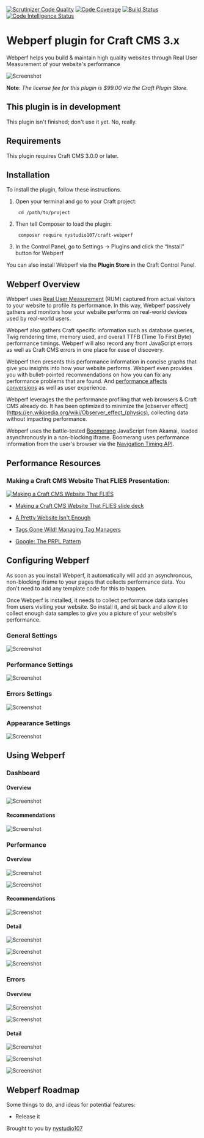[![Scrutinizer Code Quality](https://scrutinizer-ci.com/g/nystudio107/craft-webperf/badges/quality-score.png?b=v1)](https://scrutinizer-ci.com/g/nystudio107/craft-webperf/?branch=v1) [![Code Coverage](https://scrutinizer-ci.com/g/nystudio107/craft-webperf/badges/coverage.png?b=v1)](https://scrutinizer-ci.com/g/nystudio107/craft-webperf/?branch=v1) [![Build Status](https://scrutinizer-ci.com/g/nystudio107/craft-webperf/badges/build.png?b=v1)](https://scrutinizer-ci.com/g/nystudio107/craft-webperf/build-status/v1) [![Code Intelligence Status](https://scrutinizer-ci.com/g/nystudio107/craft-webperf/badges/code-intelligence.svg?b=v1)](https://scrutinizer-ci.com/code-intelligence)

# Webperf plugin for Craft CMS 3.x

Webperf helps you build & maintain high quality websites through Real User Measurement of your website's performance

![Screenshot](resources/img/plugin-banner.jpg)

**Note**: _The license fee for this plugin is $99.00 via the Craft Plugin Store._

## This plugin is in development

This plugin isn't finished; don't use it yet. No, really.

## Requirements

This plugin requires Craft CMS 3.0.0 or later.

## Installation

To install the plugin, follow these instructions.

1. Open your terminal and go to your Craft project:

        cd /path/to/project

2. Then tell Composer to load the plugin:

        composer require nystudio107/craft-webperf

3. In the Control Panel, go to Settings → Plugins and click the “Install” button for Webperf

You can also install Webperf via the **Plugin Store** in the Craft Control Panel.

## Webperf Overview

Webperf uses [Real User Measurement](https://en.wikipedia.org/wiki/Real_user_monitoring) (RUM) captured from actual visitors to your website to profile its performance. In this way, Webperf passively gathers and monitors how your website performs on real-world devices used by real-world users.

Webperf also gathers Craft specific information such as database queries, Twig rendering time, memory used, and overall TTFB (Time To First Byte) performance timings. Webperf will also record any front JavaScript errors as well as Craft CMS errors in one place for ease of discovery.

Webperf then presents this performance information in concise graphs that give you insights into how your website performs. Webperf even provides you with bullet-pointed recommendations on how you can fix any performance problems that are found. And [performance affects conversions](https://www.cloudflare.com/learning/performance/more/website-performance-conversion-rates/) as well as user experience.

Webperf leverages the the performance profiling that web browsers & Craft CMS already do. It has been optimized to minimize the [observer effect](https://en.wikipedia.org/wiki/Observer_effect_(physics), collecting data without impacting performance.

Webperf uses the battle-tested [Boomerang](https://akamai.github.io/boomerang/) JavaScript from Akamai, loaded asynchronously in a non-blocking iframe. Boomerang uses performance information from the user's browser via the [Navigation Timing API](https://developer.mozilla.org/en-US/docs/Web/API/Navigation_timing_API).

## Performance Resources

### Making a Craft CMS Website That FLIES Presentation:

[![Making a Craft CMS Website That FLIES](https://i.vimeocdn.com/video/735350966.jpg?mw=1900&mh=1069&q=70)](http://dotall.com/sessions/making-a-craft-cms-website-that-flies)

* [Making a Craft CMS Website That FLIES slide deck](https://speakerdeck.com/nystudio107/making-a-craft-cms-website-that-flies)

* [A Pretty Website Isn't Enough](https://nystudio107.com/blog/a-pretty-website-isnt-enough)

* [Tags Gone Wild! Managing Tag Managers](https://nystudio107.com/blog/tags-gone-wild)

* [Google: The PRPL Pattern](https://developers.google.com/web/fundamentals/performance/prpl-pattern/)

## Configuring Webperf

As soon as you install Webperf, it automatically will add an asynchronous, non-blocking iframe to your pages that collects performance data. You don't need to add any template code for this to happen.

Once Webperf is installed, it needs to collect performance data samples from users visiting your website. So install it, and sit back and allow it to collect enough data samples to give you a picture of your website's performance.

### General Settings

![Screenshot](resources/screenshots/webperf-settings-general.png)

### Performance Settings

![Screenshot](resources/screenshots/webperf-settings-performance.png)

### Errors Settings

![Screenshot](resources/screenshots/webperf-settings-errors.png)

### Appearance Settings

![Screenshot](resources/screenshots/webperf-settings-appearance.png)

## Using Webperf

### Dashboard

#### Overview

![Screenshot](resources/screenshots/webperf-dashboard.png)

#### Recommendations

![Screenshot](resources/screenshots/webperf-performance-recommendations.png)

### Performance

#### Overview

![Screenshot](resources/screenshots/webperf-performance-chart.png)

![Screenshot](resources/screenshots/webperf-performance-table.png)

#### Recommendations

![Screenshot](resources/screenshots/webperf-performance-recommendations.png)

#### Detail

![Screenshot](resources/screenshots/webperf-performance-detail-chart.png)

![Screenshot](resources/screenshots/webperf-performance-detail-dashboard.png)

![Screenshot](resources/screenshots/webperf-performance-detail-table.png)

### Errors

#### Overview

![Screenshot](resources/screenshots/webperf-errors-chart.png)

![Screenshot](resources/screenshots/webperf-errors-table.png)

#### Detail

![Screenshot](resources/screenshots/webperf-errors-detail-chart.png)

![Screenshot](resources/screenshots/webperf-errors-detail-dashboard.png)

![Screenshot](resources/screenshots/webperf-errors-detail-table.png)

## Webperf Roadmap

Some things to do, and ideas for potential features:

* Release it

Brought to you by [nystudio107](https://nystudio107.com)
